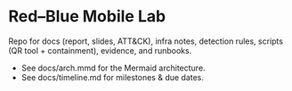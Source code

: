 # Red–Blue Mobile Lab
Repo for docs (report, slides, ATT&CK), infra notes, detection rules, scripts (QR tool + containment), evidence, and runbooks.

- See docs/arch.mmd for the Mermaid architecture.
- See docs/timeline.md for milestones & due dates.

